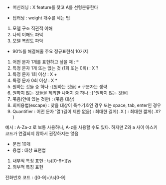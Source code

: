 - 머신러닝 : X feature를 찾고 A를 선형분류한다

- 딥러닝 : weight 개수를 세는 법 
1) 모델 구조 직관적 이해
2) 나의 이해도 파악
3) 모델 복잡도 파악 

- 90%를 해결해줄 주요 정규표현식 10가지
1) 어떤 문자 1개를 표현하고 싶을 때 : º 
2) 특정 문자 1개 또는 없는 것 (1회 또는 0회) : X ?
3) 특정 문자 1회 이상 : X + 
4) 특정 문자 0회 이상 : X *
5) 원하는 것들 중 하나 : [원하는 것들] ※ 구분자는 생략
6) 원하지 않는 것들을 제외한 나머지 중 하나 : [^원하지 않는 것들]
7) 묶음(안에 있는 것만) : (묶음 대상)
8) 회피용법(escape) : 찾을 대상이 특수기호인 경우 또는 space, tab, enter인 경우
9) Quantifier : 어떤 문자 '열'(길이 제한 없음) : 최대한 길게( .X ) : 최대한 짧게( .X? ) 

예시 : A-Za-z 로 보통 사용하나, A-z를 사용할 수도 있다. 하지만 Z와 a 사이 아스키 코드가 연결되지 않아서 권장하지는 않음

- 문법 10개
- 용법 : 대상 표현법
1) 내부적 특징 표현 : \s([0-9+])\s
2) 외부적 특징 표현

전화번호 코드 : ([0-9]+)\s[0-9]

